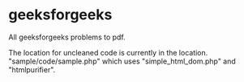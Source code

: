 # geeksforgeeks

All geeksforgeeks problems to pdf.

The location for uncleaned code is currently in the location. "sample/code/sample.php" which uses "simple_html_dom.php" and "htmlpurifier".
